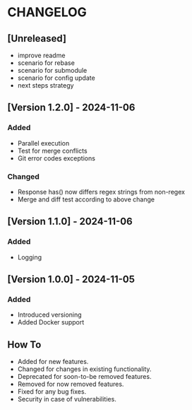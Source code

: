 # CHANGELOG

## [Unreleased]
- improve readme
- scenario for rebase
- scenario for submodule
- scenario for config update
- next steps strategy

## [Version 1.2.0] - 2024-11-06
### Added
- Parallel execution
- Test for merge conflicts
- Git error codes exceptions
### Changed
- Response has() now differs regex strings from non-regex
- Merge and diff test according to above change

## [Version 1.1.0] - 2024-11-06
### Added
- Logging

## [Version 1.0.0] - 2024-11-05
### Added
- Introduced versioning
- Added Docker support

## How To
- Added for new features.
- Changed for changes in existing functionality.
- Deprecated for soon-to-be removed features.
- Removed for now removed features.
- Fixed for any bug fixes.
- Security in case of vulnerabilities.
